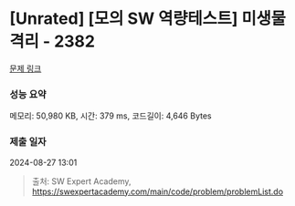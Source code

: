 # [Unrated] [모의 SW 역량테스트] 미생물 격리 - 2382 

[문제 링크](https://swexpertacademy.com/main/code/problem/problemDetail.do?contestProbId=AV597vbqAH0DFAVl) 

### 성능 요약

메모리: 50,980 KB, 시간: 379 ms, 코드길이: 4,646 Bytes

### 제출 일자

2024-08-27 13:01



> 출처: SW Expert Academy, https://swexpertacademy.com/main/code/problem/problemList.do